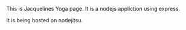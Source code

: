 This is Jacquelines Yoga page. It is a nodejs appliction using express. 

It is being hosted on nodejitsu.